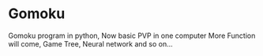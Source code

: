 # Gomoku
Gomoku program in python,
Now basic PVP in one computer
More Function will come,
Game Tree, Neural network and so on...
